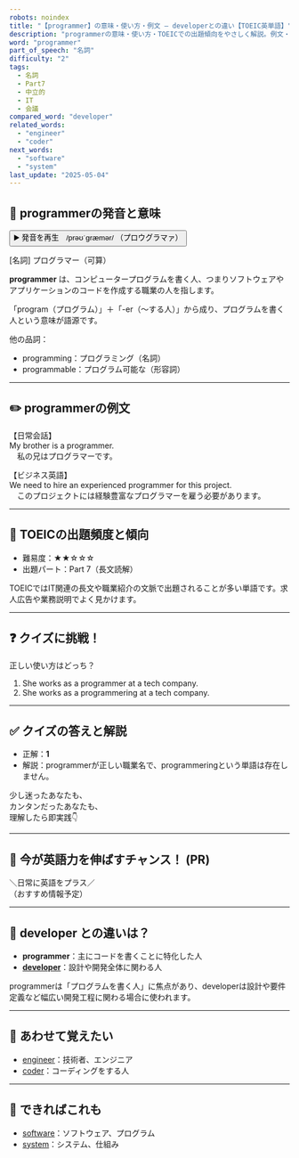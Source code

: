 ```yaml
---
robots: noindex
title: "【programmer】の意味・使い方・例文 ― developerとの違い【TOEIC英単語】"
description: "programmerの意味・使い方・TOEICでの出題傾向をやさしく解説。例文・クイズ付きでdeveloperとの違いもわかりやすく学べます。"
word: "programmer"
part_of_speech: "名詞"
difficulty: "2"
tags:
  - 名詞
  - Part7
  - 中立的
  - IT
  - 会議
compared_word: "developer"
related_words:
  - "engineer"
  - "coder"
next_words:
  - "software"
  - "system"
last_update: "2025-05-04"
---
```


## 🔰 programmerの発音と意味

<button class="play-audio" onclick="playTTS('programmer')">
  <span class="play-audio-main">
    ▶️ 発音を再生　/prəʊˈɡræmər/
  </span>
  <span class="play-audio-sub">
    （プロウグラマァ）
  </span>
</button>

[名詞] プログラマー（可算）

**programmer** は、コンピュータープログラムを書く人、つまりソフトウェアやアプリケーションのコードを作成する職業の人を指します。

「program（プログラム）」＋「-er（～する人）」から成り、プログラムを書く人という意味が語源です。

他の品詞：  
- programming：プログラミング（名詞）
- programmable：プログラム可能な（形容詞）

---

## ✏️ programmerの例文

【日常会話】  
My brother is a programmer.  
　私の兄はプログラマーです。

【ビジネス英語】  
We need to hire an experienced programmer for this project.  
　このプロジェクトには経験豊富なプログラマーを雇う必要があります。

---

## 🎯 TOEICの出題頻度と傾向

- 難易度：★★☆☆☆
- 出題パート：Part 7（長文読解）

TOEICではIT関連の長文や職業紹介の文脈で出題されることが多い単語です。求人広告や業務説明でよく見かけます。

---

## ❓ クイズに挑戦！

正しい使い方はどっち？

1. She works as a programmer at a tech company.  
2. She works as a programmering at a tech company.

---

## ✅ クイズの答えと解説

- 正解：**1**
- 解説：programmerが正しい職業名で、programmeringという単語は存在しません。

少し迷ったあなたも、  
カンタンだったあなたも、  
理解したら即実践👇️

---

## 🚀 今が英語力を伸ばすチャンス！ (PR)

<div class="info-center">
＼日常に英語をプラス／<br>  
（おすすめ情報予定）
</div>

---

## 🤔  developer との違いは？

- **programmer**：主にコードを書くことに特化した人
- **[developer](/word/developer)**：設計や開発全体に関わる人

programmerは「プログラムを書く人」に焦点があり、developerは設計や要件定義など幅広い開発工程に関わる場合に使われます。

---

## 🧩 あわせて覚えたい

- [engineer](/word/engineer)：技術者、エンジニア
- [coder](/word/coder)：コーディングをする人

---

## 📖 できればこれも

- [software](/word/software)：ソフトウェア、プログラム
- [system](/word/system)：システム、仕組み

<!-- cvid: aid23_bid23 -->
